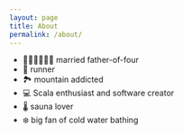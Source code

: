```yaml
---
layout: page
title: About
permalink: /about/
---
```


* 👨👩👧👦👦👦 married father-of-four
* 🏃 runner
* 🏞 mountain addicted
* 💻 Scala enthusiast and software creator
* 🌡 sauna lover
* ❄️ big fan of cold water bathing